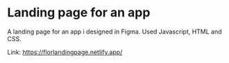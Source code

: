 # Landing page for an app

A landing page for an app i designed in Figma. Used Javascript, HTML and CSS.

Link:
https://florlandingpage.netlify.app/
